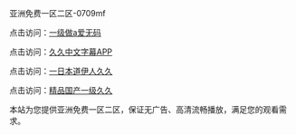 亚洲免费一区二区-0709mf

点击访问：<a href="https://heiliaowt0d7p.pages.dev">一级做a爱无码</a>

点击访问：<a href="https://heiliaoga6s9v.pages.dev">久久中文字幕APP</a>

点击访问：<a href="https://heiliaoow5kzm.pages.dev">一日本道伊人久久</a>

点击访问：<a href="https://heiliao2dmwwy.pages.dev">精品国产一级久久</a>

本站为您提供亚洲免费一区二区，保证无广告、高清流畅播放，满足您的观看需求。

<span style="display:none;">[Canonical link](https://github.com/hj202507094/hj13 ）</span>
